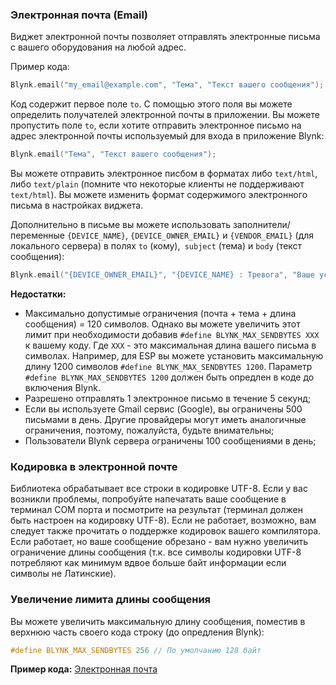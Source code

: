 
### Электронная почта (Email)

Виджет электронной почты позволяет отправлять электронные письма с вашего оборудования на любой адрес.

Пример кода:
```cpp
Blynk.email("my_email@example.com", "Тема", "Текст вашего сообщения");
```

Код содержит первое поле ```to```. С помощью этого поля вы можете определить получателей электронной почты в приложении.
Вы можете пропустить поле ```to```, если хотите отправить электронное письмо на адрес электронной почты используемый для входа в приложение Blynk:

 ```cpp
 Blynk.email("Тема", "Текст вашего сообщения");
 ```

Вы можете отправить электронное писбом в форматах либо ```text/html```, либо ```text/plain``` (помните что некоторые клиенты не поддерживают ```text/html```).
Вы можете изменить формат содержимого электронного письма в настройках виджета.

Дополнительно в письме вы можете использовать заполнители/переменные ```{DEVICE_NAME}```, ```{DEVICE_OWNER_EMAIL}``` и ```{VENDOR_EMAIL}``` (для локального сервера) в полях ```to``` (кому),``` subject``` (тема) и ```body``` (текст сообщения):

```cpp
Blynk.email("{DEVICE_OWNER_EMAIL}", "{DEVICE_NAME} : Тревога", "Ваше устройство {DEVICE_NAME} имеет критическую ошибку!");
```

**Недостатки:**

- Максимально допустимые ограничения (почта + тема + длина сообщения) = 120 символов. Однако вы можете увеличить этот лимит при необходимости добавив ```#define BLYNK_MAX_SENDBYTES XXX``` к вашему коду. Где ```XXX``` - это максимальная длина вашего письма в символах.
Например, для ESP вы можете установить максимальную длину 1200 символов ```#define BLYNK_MAX_SENDBYTES 1200```. Параметр  ```#define BLYNK_MAX_SENDBYTES 1200``` должен быть опредлен в коде до включения Blynk.
- Разрешено отправлять 1 электронное письмо в течение 5 секунд;
- Если вы используете Gmail сервис (Google), вы ограничены 500 письмами в день. Другие провайдеры могут иметь аналогичные ограничения, поэтому, пожалуйста, будьте внимательны;
- Пользователи Blynk сервера ограничены 100 сообщениями в день;

### Кодировка в электронной почте

Библиотека обрабатывает все строки в кодировке UTF-8. Если у вас возникли проблемы, попробуйте напечатать ваше сообщение в терминал COM порта и посмотрите на результат (терминал должен быть настроен на кодировку UTF-8). Если не работает, возможно, вам следует также прочитать о поддержке кодировок вашего компилятора. 
Если работает, но ваше сообщение обрезано - вам нужно увеличить ограничение длины сообщения (т.к. все символы кодировки UTF-8 потребляют как минимум вдвое больше байт информации если символы не Латинские).

### Увеличение лимита длины сообщения

Вы можете увеличить максимальную длину сообщения, поместив в верхнюю часть своего кода строку (до опредления Blynk):
```cpp
#define BLYNK_MAX_SENDBYTES 256 // По умолчанию 128 байт
```

**Пример кода:** [Электронная почта](https://github.com/blynkkk/blynk-library/blob/master/examples/Widgets/Email/Email.ino) 
